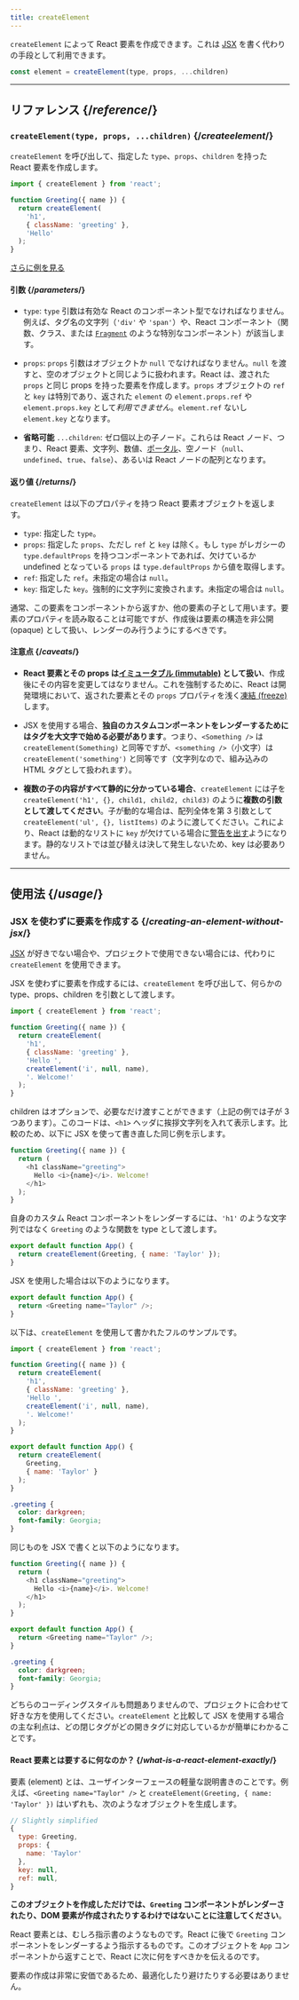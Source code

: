 ```yaml
---
title: createElement
---
```


<Intro>

`createElement` によって React 要素を作成できます。これは [JSX](/learn/writing-markup-with-jsx) を書く代わりの手段として利用できます。

```js
const element = createElement(type, props, ...children)
```

</Intro>

<InlineToc />

---

## リファレンス {/*reference*/}

### `createElement(type, props, ...children)` {/*createelement*/}

`createElement` を呼び出して、指定した `type`、`props`、`children` を持った React 要素を作成します。

```js
import { createElement } from 'react';

function Greeting({ name }) {
  return createElement(
    'h1',
    { className: 'greeting' },
    'Hello'
  );
}
```

[さらに例を見る](#usage)

#### 引数 {/*parameters*/}

* `type`: `type` 引数は有効な React のコンポーネント型でなければなりません。例えば、タグ名の文字列（`'div'` や `'span'`）や、React コンポーネント（関数、クラス、または [`Fragment`](/reference/react/Fragment) のような特別なコンポーネント）が該当します。

* `props`: `props` 引数はオブジェクトか `null` でなければなりません。`null` を渡すと、空のオブジェクトと同じように扱われます。React は、渡された `props` と同じ props を持った要素を作成します。`props` オブジェクトの `ref` と `key` は特別であり、返された `element` の `element.props.ref` や `element.props.key` として*利用できません*。`element.ref` ないし `element.key` となります。

* **省略可能** `...children`: ゼロ個以上の子ノード。これらは React ノード、つまり、React 要素、文字列、数値、[ポータル](/reference/react-dom/createPortal)、空ノード（`null`、`undefined`、`true`、`false`）、あるいは React ノードの配列となります。

#### 返り値 {/*returns*/}

`createElement` は以下のプロパティを持つ React 要素オブジェクトを返します。

* `type`: 指定した `type`。
* `props`: 指定した `props`、ただし `ref` と `key` は除く。もし `type` がレガシーの `type.defaultProps` を持つコンポーネントであれば、欠けているか undefined となっている `props` は `type.defaultProps` から値を取得します。
* `ref`: 指定した `ref`。未指定の場合は `null`。
* `key`: 指定した `key`。強制的に文字列に変換されます。未指定の場合は `null`。

通常、この要素をコンポーネントから返すか、他の要素の子として用います。要素のプロパティを読み取ることは可能ですが、作成後は要素の構造を非公開 (opaque) として扱い、レンダーのみ行うようにするべきです。

#### 注意点 {/*caveats*/}

* **React 要素とその props は[イミュータブル (immutable)](https://en.wikipedia.org/wiki/Immutable_object) として扱い**、作成後にその内容を変更してはなりません。これを強制するために、React は開発環境において、返された要素とその `props` プロパティを浅く[凍結 (freeze)](https://developer.mozilla.org/ja/docs/Web/JavaScript/Reference/Global_Objects/Object/freeze) します。

* JSX を使用する場合、**独自のカスタムコンポーネントをレンダーするためにはタグを大文字で始める必要があります**。つまり、`<Something />` は `createElement(Something)` と同等ですが、`<something />`（小文字）は `createElement('something')` と同等です（文字列なので、組み込みの HTML タグとして扱われます）。

* **複数の子の内容がすべて静的に分かっている場合**、`createElement` には子を `createElement('h1', {}, child1, child2, child3)` のように**複数の引数として渡してください**。子が動的な場合は、配列全体を第 3 引数として `createElement('ul', {}, listItems)` のように渡してください。これにより、React は動的なリストに `key` が欠けている場合に[警告を出す](/learn/rendering-lists#keeping-list-items-in-order-with-key)ようになります。静的なリストでは並び替えは決して発生しないため、key は必要ありません。

---

## 使用法 {/*usage*/}

### JSX を使わずに要素を作成する {/*creating-an-element-without-jsx*/}

[JSX](/learn/writing-markup-with-jsx) が好きでない場合や、プロジェクトで使用できない場合には、代わりに `createElement` を使用できます。

JSX を使わずに要素を作成するには、`createElement` を呼び出して、何らかの <CodeStep step={1}>type</CodeStep>、<CodeStep step={2}>props</CodeStep>、<CodeStep step={3}>children</CodeStep> を引数として渡します。

```js [[1, 5, "'h1'"], [2, 6, "{ className: 'greeting' }"], [3, 7, "'Hello ',"], [3, 8, "createElement('i', null, name),"], [3, 9, "'. Welcome!'"]]
import { createElement } from 'react';

function Greeting({ name }) {
  return createElement(
    'h1',
    { className: 'greeting' },
    'Hello ',
    createElement('i', null, name),
    '. Welcome!'
  );
}
```

<CodeStep step={3}>children</CodeStep> はオプションで、必要なだけ渡すことができます（上記の例では子が 3 つあります）。このコードは、`<h1>` ヘッダに挨拶文字列を入れて表示します。比較のため、以下に JSX を使って書き直した同じ例を示します。

```js [[1, 3, "h1"], [2, 3, "className=\\"greeting\\""], [3, 4, "Hello <i>{name}</i>. Welcome!"], [1, 5, "h1"]]
function Greeting({ name }) {
  return (
    <h1 className="greeting">
      Hello <i>{name}</i>. Welcome!
    </h1>
  );
}
```

自身のカスタム React コンポーネントをレンダーするには、`'h1'` のような文字列ではなく `Greeting` のような関数を <CodeStep step={1}>type</CodeStep> として渡します。

```js [[1, 2, "Greeting"], [2, 2, "{ name: 'Taylor' }"]]
export default function App() {
  return createElement(Greeting, { name: 'Taylor' });
}
```

JSX を使用した場合は以下のようになります。

```js [[1, 2, "Greeting"], [2, 2, "name=\\"Taylor\\""]]
export default function App() {
  return <Greeting name="Taylor" />;
}
```

以下は、`createElement` を使用して書かれたフルのサンプルです。

<Sandpack>

```js
import { createElement } from 'react';

function Greeting({ name }) {
  return createElement(
    'h1',
    { className: 'greeting' },
    'Hello ',
    createElement('i', null, name),
    '. Welcome!'
  );
}

export default function App() {
  return createElement(
    Greeting,
    { name: 'Taylor' }
  );
}
```

```css
.greeting {
  color: darkgreen;
  font-family: Georgia;
}
```

</Sandpack>

同じものを JSX で書くと以下のようになります。

<Sandpack>

```js
function Greeting({ name }) {
  return (
    <h1 className="greeting">
      Hello <i>{name}</i>. Welcome!
    </h1>
  );
}

export default function App() {
  return <Greeting name="Taylor" />;
}
```

```css
.greeting {
  color: darkgreen;
  font-family: Georgia;
}
```

</Sandpack>

どちらのコーディングスタイルも問題ありませんので、プロジェクトに合わせて好きな方を使用してください。`createElement` と比較して JSX を使用する場合の主な利点は、どの閉じタグがどの開きタグに対応しているかが簡単にわかることです。

<DeepDive>

#### React 要素とは要するに何なのか？ {/*what-is-a-react-element-exactly*/}

要素 (element) とは、ユーザインターフェースの軽量な説明書きのことです。例えば、`<Greeting name="Taylor" />` と `createElement(Greeting, { name: 'Taylor' })` はいずれも、次のようなオブジェクトを生成します。

```js
// Slightly simplified
{
  type: Greeting,
  props: {
    name: 'Taylor'
  },
  key: null,
  ref: null,
}
```

**このオブジェクトを作成しただけでは、`Greeting` コンポーネントがレンダーされたり、DOM 要素が作成されたりするわけではないことに注意してください**。

React 要素とは、むしろ指示書のようなものです。React に後で `Greeting` コンポーネントをレンダーするよう指示するものです。このオブジェクトを `App` コンポーネントから返すことで、React に次に何をすべきかを伝えるのです。

要素の作成は非常に安価であるため、最適化したり避けたりする必要はありません。

</DeepDive>
